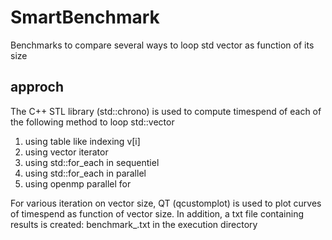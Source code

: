# SmartBenchmark
Benchmarks to compare several  ways to loop std vector as function of its size
## approch
The C++ STL library (std::chrono) is used to compute timespend of each of the following method to loop std::vector
1. using table like indexing v[i]
2. using vector iterator
3. using std::for_each in sequentiel
4. using std::for_each in parallel
5. using openmp parallel for

For various iteration on vector size, QT (qcustomplot) is used to plot curves of timespend as function of vector size.
In addition, a txt file containing results is created: benchmark_<timestamp>.txt in the execution directory 

